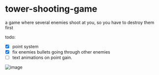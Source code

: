 # tower-shooting-game
a game where several enemies shoot at you, so you have to destroy them first

todo:
- [x] point system
- [x] fix enemies bullets going through other enemies
- [ ] text animations on point gain.

![image](https://media.discordapp.net/attachments/920372443544162365/999305101653049474/unknown.png?width=929&height=936)

